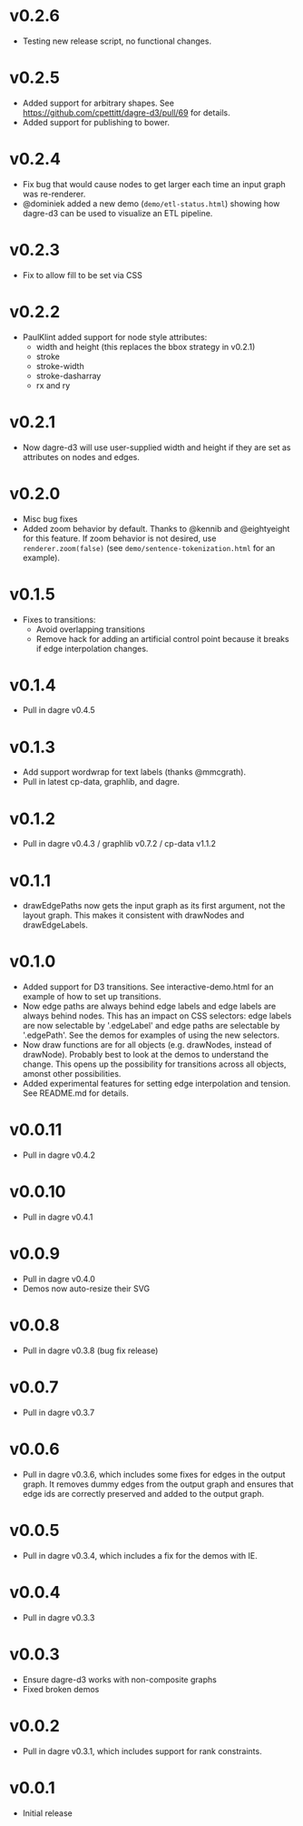 v0.2.6
======

* Testing new release script, no functional changes.

v0.2.5
======

* Added support for arbitrary shapes. See https://github.com/cpettitt/dagre-d3/pull/69 for details.
* Added support for publishing to bower.

v0.2.4
======

* Fix bug that would cause nodes to get larger each time an input graph was
  re-renderer.
* @dominiek added a new demo (`demo/etl-status.html`) showing how dagre-d3
  can be used to visualize an ETL pipeline.

v0.2.3
======

* Fix to allow fill to be set via CSS

v0.2.2
======

* PaulKlint added support for node style attributes:
    * width and height (this replaces the bbox strategy in v0.2.1)
    * stroke
    * stroke-width
    * stroke-dasharray
    * rx and ry

v0.2.1
======

* Now dagre-d3 will use user-supplied width and height if they are set as
  attributes on nodes and edges.

v0.2.0
======

* Misc bug fixes
* Added zoom behavior by default. Thanks to @kennib and @eightyeight for this
  feature. If zoom behavior is not desired, use `renderer.zoom(false)` (see
  `demo/sentence-tokenization.html` for an example).

v0.1.5
======

* Fixes to transitions:
    * Avoid overlapping transitions
    * Remove hack for adding an artificial control point because it breaks if
      edge interpolation changes.

v0.1.4
======

* Pull in dagre v0.4.5

v0.1.3
======

* Add support wordwrap for text labels (thanks @mmcgrath).
* Pull in latest cp-data, graphlib, and dagre.

v0.1.2
======

* Pull in dagre v0.4.3 / graphlib v0.7.2 / cp-data v1.1.2

v0.1.1
======

* drawEdgePaths now gets the input graph as its first argument, not the layout
  graph. This makes it consistent with drawNodes and drawEdgeLabels.

v0.1.0
======

* Added support for D3 transitions. See interactive-demo.html for an example of
  how to set up transitions.
* Now edge paths are always behind edge labels and edge labels are always
  behind nodes. This has an impact on CSS selectors: edge labels are now
  selectable by '.edgeLabel' and edge paths are selectable by '.edgePath'.
  See the demos for examples of using the new selectors.
* Now draw functions are for all objects (e.g. drawNodes, instead of drawNode).
  Probably best to look at the demos to understand the change. This opens up
  the possibility for transitions across all objects, amonst other possibilities.
* Added experimental features for setting edge interpolation and tension. See
  README.md for details.

v0.0.11
=======

* Pull in dagre v0.4.2

v0.0.10
=======

* Pull in dagre v0.4.1

v0.0.9
======

* Pull in dagre v0.4.0
* Demos now auto-resize their SVG

v0.0.8
======

* Pull in dagre v0.3.8 (bug fix release)

v0.0.7
======

* Pull in dagre v0.3.7

v0.0.6
======

* Pull in dagre v0.3.6, which includes some fixes for edges in the output
  graph. It removes dummy edges from the output graph and ensures that edge ids
  are correctly preserved and added to the output graph.

v0.0.5
======

* Pull in dagre v0.3.4, which includes a fix for the demos with IE.

v0.0.4
======

* Pull in dagre v0.3.3

v0.0.3
======

* Ensure dagre-d3 works with non-composite graphs
* Fixed broken demos

v0.0.2
======

* Pull in dagre v0.3.1, which includes support for rank constraints.

v0.0.1
======

* Initial release
